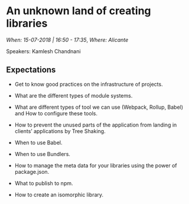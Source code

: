 # An unknown land of creating libraries

*When: 15-07-2018 | 16:50 - 17:35*, *Where: Alicante*

Speakers: Kamlesh Chandnani

## Expectations

- Get to know good practices on the infrastructure of projects.

- What are the different types of module systems.

- What are different types of tool we can use (Webpack, Rollup, Babel) and How to configure these tools.

- How to prevent the unused parts of the application from landing in clients’ applications by Tree Shaking.

- When to use Babel.

- When to use Bundlers.

- How to manage the meta data for your libraries using the power of package.json.

- What to publish to npm.

- How to create an isomorphic library.
